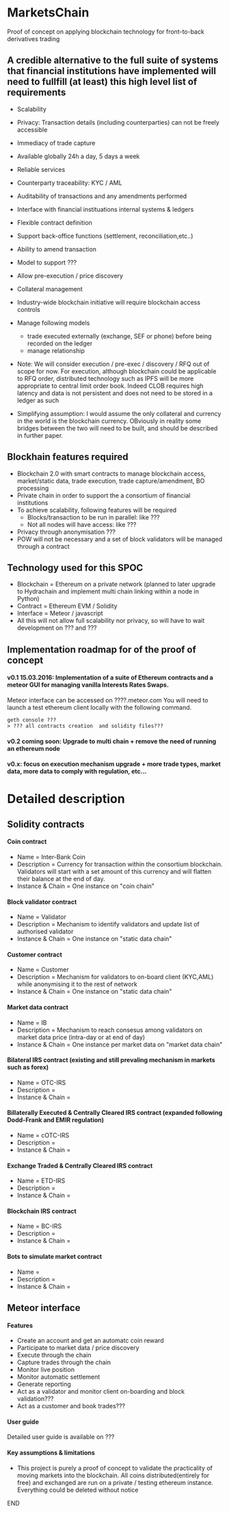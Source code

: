 # MarketsChain
Proof of concept on applying blockchain technology for front-to-back derivatives trading

## A credible alternative to the full suite of systems that financial institutions have implemented will need to fullfill (at least) this high level list of requirements
- Scalability
- Privacy: Transaction details (including counterparties) can not be freely accessible
- Immediacy of trade capture
- Available globally 24h a day, 5 days a week
- Reliable services
- Counterparty traceability: KYC / AML
- Auditability of transactions and any amendments performed
- Interface with financial instituations internal systems & ledgers
- Flexible contract definition
- Support back-office functions (settlement, reconciliation,etc..)
- Ability to amend transaction
- Model to support ???
- Allow pre-execution / price discovery
- Collateral management
- Industry-wide blockchain initiative will require blockchain access controls
- Manage following models
  - trade executed externally (exchange, SEF or phone) before being recorded on the ledger
  - manage relationship

- Note: We will consider execution / pre-exec / discovery / RFQ out of scope for now. For execution, although blockchain could be applicable to RFQ order, distributed technology such as IPFS will be more appropriate to central limit order book. Indeed CLOB requires high latency and data is not persistent and does not need to be stored in a ledger as such
- Simplifying assumption: I would assume the only collateral and currency in the world is the blockchain currency. OBviously in reality some bridges between the two will need to be built, and should be described in further paper.

## Blockhain features required
- Blockchain 2.0 with smart contracts to manage blockchain access, market/static data, trade execution, trade capture/amendment, BO processing 
- Private chain in order to support the a consortium of financial institutions
- To achieve scalability, following features will be required
  - Blocks/transaction to be run in parallel: like ???
  - Not all nodes will have access: like ???
- Privacy through anonymisation ???
- POW will not be necessary and a set of block validators will be managed through a contract

## Technology used for this SPOC
- Blockchain = Ethereum on a private network (planned to later upgrade to Hydrachain and implement multi chain linking within a node in Python)
- Contract = Ethereum EVM / Solidity
- Interface = Meteor / javascript
- All this will not allow full scalability nor privacy, so will have to wait development on ??? and ???

## Implementation roadmap for of the proof of concept
#### v0.1 15.03.2016: Implementation of a suite of Ethereum contracts and a meteor GUI for managing vanilla Interests Rates Swaps.
Meteor interface can be accessed on ????.meteor.com
You will need to launch a test ethereum client locally with the following command.

```
geth console ???
> ??? all contracts creation  and solidity files???
```

#### v0.2 coming soon: Upgrade to multi chain + remove the need of running an ethereum node

#### v0.x: focus on execution mechanism upgrade + more trade types, market data, more data to comply with regulation, etc...


# Detailed description

## Solidity contracts

#### Coin contract
- Name = Inter-Bank Coin
- Description = Currency for transaction within the consortium blockchain. Validators will start with a set amount of this currency and will flatten their balance at the end of day.
- Instance & Chain = One instance on "coin chain"

#### Block validator contract
- Name = Validator 
- Description = Mechanism to identify validators and update list of authorised validator
- Instance & Chain = One instance on "static data chain"

#### Customer contract
- Name = Customer
- Description = Mechanism for validators to on-board client (KYC,AML) while anonymising it to the rest of network
- Instance & Chain = One instance on "static data chain"

#### Market data contract
- Name = IB
- Description = Mechanism to reach consesus among validators on market data price (intra-day or at end of day)
- Instance & Chain = One instance per market data on "market data chain"

#### Bilateral IRS contract (existing and still prevaling mechanism in markets such as forex)
- Name = OTC-IRS
- Description = 
- Instance  & Chain = 

#### Billaterally Executed & Centrally Cleared IRS contract (expanded following Dodd-Frank and EMIR regulation)
- Name = cOTC-IRS
- Description = 
- Instance  & Chain = 

#### Exchange Traded & Centrally Cleared IRS contract
- Name = ETD-IRS
- Description = 
- Instance  & Chain = 

#### Blockchain IRS contract
- Name = BC-IRS
- Description = 
- Instance  & Chain = 

#### Bots to simulate market contract
- Name =
- Description = 
- Instance  & Chain = 


## Meteor interface

#### Features
- Create an account and get an automatc coin reward
- Participate to market data / price discovery
- Execute through the chain
- Capture trades through the chain
- Monitor live position
- Monitor automatic settlement
- Generate reporting
- Act as a validator and monitor client on-boarding and block validation???
- Act as a customer and book trades???

#### User guide
Detailed user guide is available on ???

#### Key assumptions & limitations

- This project is purely a proof of concept to validate the practicality of moving markets into the blockchain.  All coins distributed(entirely for free) and exchanged are run on a private / testing ethereum instance. Everything could be deleted without notice

END
